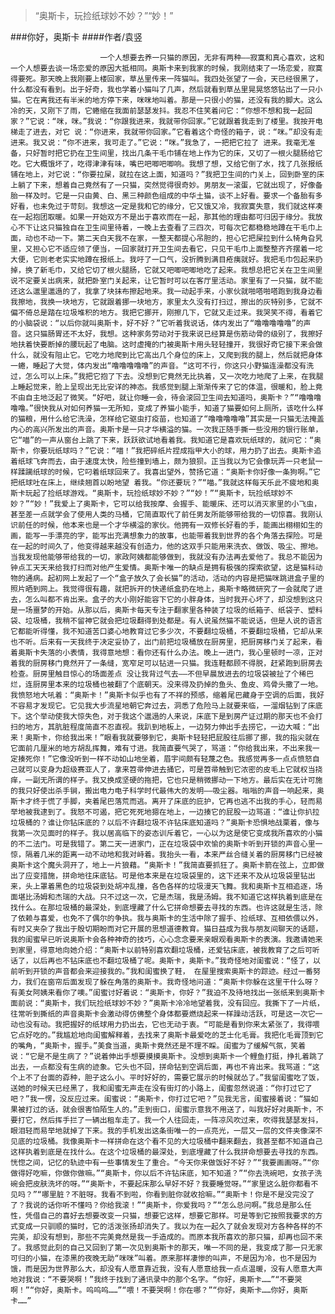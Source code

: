 > “奥斯卡，玩捡纸球妙不妙？”“妙！”

###你好，奥斯卡
####作者/袁竖

						一个人想要去养一只猫的原因，无非有两种——寂寞和真心喜欢，这和一个人想要去谈一场恋爱的原因大抵相同。奥斯卡来到我家的时候，我刚结束了一场恋爱，寂寞得要死。那天晚上我刚要上楼回家，草丛里传来一阵猫叫。我四处张望了一会，天已经很黑了，什么都没有看到。出于好奇，我也学着小猫叫了几声，然后就看到草丛里晃晃悠悠钻出了一只小猫。它在离我还有半米的地方停下来，咪咪地叫着。那是一只很小的猫，还没有我的脚大。这么冷的天，又刚下了雨，它蜷缩在我面前瑟瑟发抖。我忍不住笑着问它：“你想不想和我一起回家？”它说：“咪，咪。”我说：“你跟我进来，我就带你回家。”它就跟着我走到了楼里。我按开电梯走了进去，对它 说：“你进来，我就带你回家。”它看着这个奇怪的箱子，说：“咪。”却没有走进来。我又说：“你不进来，我可走了。”它说：“咪。”我急了，一把把它拉了 进来。我毫无准备，只好暂时把它扔在卫生间里，找出几条干毛巾铺在地上作为它的床，又切了一根火腿肠给它吃。它大概饿坏了，吃得津津有味，嘴巴吧唧吧唧响。我想了想，又给它倒了水，找了几张报纸铺在地上，对它说：“你要拉屎，就拉在这上面，知道吗？”我把卫生间的门关上，回到卧室的床上躺了下来，想着自己竟然有了一只猫，突然觉得很奇妙。男朋友一滚蛋，它就出现了，好像备胎一样及时。它是一只由黄、白、黑三种颜色组成的中华土猫，谈不上好看。要求一个备胎有多好看，也未免过于苛刻。我想这一定是我和它的缘分，它又饿又冷，我寂寞失意，我们就这样凑在一起抱团取暖。如果一开始双方不是出于喜欢而在一起，那其他的理由都可归因于缘分。我放心不下让这只猫独自在卫生间里待着，一晚上去查看了三四次，可每次它都稳稳地蹲在干毛巾上面，动也不动一下。第二天白天我不在家，一整天都提心吊胆的，担心它把屎拉到什么犄角旮旯里，又担心它不适应领了便当，一回家就打开卫生间去看它，只见干毛巾上面整整齐齐摆着一坨大便，它则老老实实地蹲在报纸上。我吁了一口气，没折腾到满目疮痍就好。我把毛巾包起来扔掉，换了新毛巾，又给它切了根火腿肠，它就又吧唧吧唧地吃了起来。我想总把它关在卫生间里说不定要关出病来，就把卧室门关起来，让它暂时可以在客厅里活动。家里有了一只猫，就不能还这么邋里邋遢的了，我拿了块抹布擦起地来。我一动起手来，小家伙就啪嗒啪嗒跑到我身边看我擦地，我换一块地方，它就跟着挪一块地方，家里太久没有打扫过，擦出的灰特别多，它就不偏不倚总是踏在垃圾堆积的地方。我把它挪开，刚擦几下，它就又走过来。我哭笑不得，看着它的小脑袋说：“以后你就叫奥斯卡，好不好？”它听着我说话，体内发出了“噜噜噜噜噜”的声音。这只猫肠胃还不太好，我想。这种家务劳动对于我来说已经算是伤筋动骨的级别了，我擦好地扶着快要断掉的腰玩起了电脑。这时虚掩的门被奥斯卡用头轻轻撞开，我很好奇它接下来会做什么，就没有阻止它。它吃力地爬到比它高出几个身位的床上，又爬到我的腿上，然后就把身体一蜷，睡起了大觉，体内发出“噜噜噜噜噜”的声音。“这可不行，你这只小野猫连澡都没有洗过，怎么可以上床。”我把它抱了下去。没想到它竟然无比执着，又一次吃力地爬了上来，在我腿上睡起觉来，脸上呈现出无比安详的神态。我感觉到腿上渐渐传来了它的体温，很暖和，脸上竟不由自主地泛起了微笑。“好吧，就让你睡一会，待会滚回卫生间去知道吗，奥斯卡？”“噜噜噜噜噜。”很快我从对如何养猫一无所知，变成了养猫小能手，知道了猫要如何上厕所，该吃什么样的猫粮，用什么给它洗澡，怎样给它驱虫打疫苗，也知道了“噜噜噜噜噜”其实是一只猫无法掩盖内心的高兴所发出的声音。奥斯卡是一只才华横溢的猫。一次我正随手撕一些没用的银行账单，它“喵”的一声从窗台上跳了下来，跃跃欲试地看着我。我知道它是喜欢玩纸球的，就问它：“奥斯卡，你要玩纸球吗？”它说：“喵！”我把碎纸片捏成指甲大小的球，用力扔了出去。奥斯卡追着纸球飞奔而去，由于速度太快，险些撞到墙上，颇为狼狈。正当我以为它会像玩弄一只老鼠一样蹂躏纸球的时候，它叼着纸球回来了。我喜出望外，赞扬它道：“奥斯卡你好像一条狗啊。”它把纸球吐在床上，继续翘首以盼地望 着我。“你还要玩？”“喵。”我就这样每天乐此不疲地和奥斯卡玩起了捡纸球游戏。“奥斯卡，玩捡纸球妙不妙？”“妙！”“奥斯卡，玩捡纸球妙不妙？”“妙！”我爱上了奥斯卡，它可以给我按摩、会握手、能暖床、还可以消灭家里的小飞虫，甚至差一点就学会了使用人类的马桶，它简直取代了前任男友所能够带给我的一切惊喜。我刚认识前任的时候，他本来也是一个才华横溢的家伙。他拥有一双修长好看的手，能画出栩栩如生的画，能写一手漂亮的字，能写出充满想象力的故事，也能带着我到世界的各个角落去探险。可是在一起的时间久了，他变得越来越没有创造力，他的这双手只能用来洗衣、做饭、吸尘、擦地。当我发现他能够带给我的一切，家政阿姨都能够做到，我就没有办法再去爱他了。我总不能因为钟点工天天来给我打扫而对他产生爱情。奥斯卡唯一的缺点是拥有极强的探索欲望，这是猫科动物的通病。起初网上发起了一个“盒子放久了会长猫”的活动，活动的内容是把猫咪跳进盒子里的照片晒到网上。我觉得很有趣，就把拆开的快递纸盒扔在地上，奥斯卡略微研究了一会就爬了进去，怎么叫都不肯出来。盒子的大小刚好能容下它的小胖身体，当时我开心坏了，却没想到这只是一场噩梦的开始。从那以后，奥斯卡每天专注于翻家里各种装了垃圾的纸箱子、纸袋子、塑料袋、垃圾桶，我稍不留神它就会把垃圾翻得到处都是。有人说虽然猫不能说话，但是人说的语言它都能听得懂，我不知道苦口婆心地教育过它多少次，不要翻垃圾桶，不要翻垃圾桶，它却从来也不听。后来有一天我终于决定妥协了，出门前把垃圾桶放在厨房里，把厨房移门关了起来，看着奥斯卡失落的小表情，我得意地想：看你还有什么办法。晚上一进门，我心里顿时一凉，正对着我的厨房移门竟然开了一条缝，宽窄足可以钻进一只猫。我连鞋都顾不得脱，赶紧跑到厨房去检查。厨房里触目惊心的场面差点 没让我背过气去——不但早晨放进去的垃圾袋被扯了个稀巴烂，连厨房里本来的垃圾桶也被翻了个底朝天。没来得及扔掉的鱼头、鱼皮、鸡骨头撒了一地。我愤怒地大吼着：“奥斯卡！”奥斯卡似乎也有了不祥的预感，缩着尾巴藏身于空调的后面，我好不容易才发现它。它见我大步流星地朝它奔过去，洞悉了危险马上就要来临，一溜烟钻到了床底下。这个举动使我大惊失色，对于我这个邋遢的人来说，床底下是到房产证过期的那天也不会打扫的地方，其肮脏程度简直不忍直视。我趴到地板上，一边努力伸出手去捞它，一边大喊：“出来！奥斯卡，你给我出来！”眼看我就要够到它，奥斯卡轻轻把屁股往后挪了挪，我的指尖就在它面前几厘米的地方胡乱挥舞，难有寸进。我简直要气哭了，骂道：“你给我出来，不出来我一定揍死你！”它像没听到一样不动如山地坐着，眉宇间颇有轻蔑之色。我感觉再多一点点愤怒自己就可以变身为超级赛亚人了，拿来笤帚伸进去捅它，可是笤帚触到它浓密的皮毛上它就权当挠痒，一副无所谓的样子。我又换成坚硬的拖把，它也只是稍微挪动一下地方。最后实在无计可施的我只好使出杀手锏，搬出电力电子科学时代最伟大的发明——吸尘器。嗡嗡的声音一响起来，奥斯卡才终于慌了手脚，夹着尾巴落荒而逃。离开了床底的庇护，它再也逃不出我的手心，轻而易举地被我逮到了。我怒不可遏，把它死死地摁在地上，一边揍它的屁股一边骂道：“谁让你扒拉垃圾桶的？谁让你钻床底的？以后不许翻垃圾不许钻床底知道吗？”奥斯卡恐惧地战栗着，像与我第一次见面时的样子。我以居高临下的姿态训斥着它，一心以为这是使它变成我所喜欢的小猫的不二法门。可是我错了。第二天一进家门，正在垃圾袋中欢愉的奥斯卡听到开锁的声音心里一惊，隔着几米的距离一动不动地和我对峙着。我抬头一看，本来严丝合缝关着的厨房移门已经被奥斯卡这个魔头洞开了，地上一片狼藉。“奥斯卡！”我简直要抓狂了。奥斯卡箭在弦上，立即做出了应变措施，拼命地往床底钻。可是他本来是在垃圾袋里的，这下还来不及从垃圾袋里钻出来，头上罩着黑色的垃圾袋到处胡冲乱撞，各色各样的垃圾漫天飞舞。我和奥斯卡互相追逐，场面堪比汤姆和杰瑞的大战。只不过这一次，它是杰瑞，我是汤姆。我不知道它这样执着到底是在找什么。在那垃圾桶的最深处，到底埋藏了什么它拼命想要去寻找的东西。也许这就是生活，除了依赖与喜爱，也免不了偶尔的争执。我与奥斯卡的生活中除了握手、捡纸球、互相依偎以外，有时又夹杂了我出于殷切期盼而对它开展的思想道德教育。猫日益成为我与朋友间聊天的话题，我的闺蜜早已听说奥斯卡会各种神奇的技巧，心心念念要来亲眼观看奥斯卡的表演。我邀请她来到家里，得意地向她介绍：“奥斯卡以前特别喜欢翻垃圾桶，还爱钻床底，被我教育了之后可听话了，以后再也不钻床底也不翻垃圾桶了呢。奥斯卡，奥斯卡。”我奇怪地对闺蜜说：“怪了，以前听到开锁的声音都会来迎接我的。”我和闺蜜换了鞋， 在屋里搜索奥斯卡的踪迹。经过一番努力，我们在窗帘后面发现了躲在角落的奥斯卡。我奇怪地问道：“奥斯卡你躲在这里干什么呀？有美女阿姨来看你了噢。”闺蜜讨好着说：“奥斯卡，你好？”我迫不及待地找出一张纸来到奥斯卡面前说：“奥斯卡，我们玩捡纸球妙不妙？”奥斯卡冷冷地望着我，没有回应。我撕下了一片纸，往常听到撕纸的声音奥斯卡会激动得仿佛整个身体都要燃烧起来一样躁动活跃，可是这一次它一动也没有动。我把握好的纸球用力扔出去，它也无动于衷。“可能是看到你来太紧张了，我得喂它点好吃的。”我尴尬地向闺蜜解释着，去找来了奥斯卡最爱吃的芝士化毛膏。我把化毛膏顶到它的嘴角，“奥斯卡，握手。”美食当道，奥斯卡竟然还是不理不睬。闺蜜为了缓解气氛，笑着说：“它是不是生病了？”说着伸出手想要摸摸奥斯卡。没想到奥斯卡一个鲤鱼打挺，挣扎着跳了出去，一点都没有生病的迹象。它头也不回，拼命钻到空调后面，再也不肯出来。我骂道：“这个上不了台面的孬种，胆子这么小。平时好好的，需要它展示的时候就怂了。”我留闺蜜吃了饭，送她的时候天已经黑了，我和闺蜜无声走在没有街灯的小路上，闺蜜忽然说道：“你打过它了吧？”我一愣，没反应过来。闺蜜说：“奥斯卡，你打过它吧？”见我无言，闺蜜接着说：“猫如果被打过的话，就会很害怕陌生人的。”走到街口，闺蜜示意我不用送了，叫我好好对奥斯卡，不要打它，然后挥手拦了一辆出租车走了。我一个人往回走，一阵凉风吹过来，吹得我瑟瑟发抖，眼泪轻而易举地就掉了下来。我的手机发出这条街唯一的一点亮光，一层又一层的文件夹像深不见底的垃圾桶。我像奥斯卡一样拼命在这个看不见的大垃圾桶中翻来翻去，我甚至都不知道自己这样执着到底是在找什么。在这个垃圾桶的最深处，到底埋藏了什么我拼命想要去寻找的东西。恍惚之间，记忆的轨迹中有一些事情发生了重合。“今天你来做饭好不好？”“我要画画呀。”“你做得好吃嘛，你做你做嘛。”“奥斯卡，你以后不许钻床底，知不知道？”“你去洗碗吧，女孩子洗碗会把皮肤洗坏的呀。”“奥斯卡，不要起床那么早好不好？我要睡觉呀。”“家里这么脏你都看不见吗？”“哪里脏？不脏呀。我看不到啦，你看到脏你就收拾嘛。”“奥斯卡！你是不是没完没了了？我说的话你听不懂吗？你给我滚！”“奥斯卡，你爱我吗？”“怎么总问啊。”我总是那么任性，凭借自己的喜好去想要改变一只猫，想要它这样，想要它那样。可是等到它按照我要求的方式变成一只驯顺的猫时，它的活泼张扬却消失了。我以为在一起久了就会发现对方各种各样的不完美，却没有想到，那些不完美竟然是我一手造成的。而原本我所喜欢的那只猫，却再也回不来了。我感觉此刻的自己又回到了第一次见到奥斯卡的那天，唯一不同的是，我变成了那一只无家可归的小猫，在漆黑的夜晚无助“咪咪”叫着。原来那样凄惨的叫声，不是因为冷，也不是因为饿，而是因为世界那么大，却没有人愿意靠近我，没有人愿意给我一点点温暖，没有人愿意大声地对我说：“不要哭啊！”我终于找到了通讯录中的那个名字。“你好，奥斯卡……”“不要哭啊！”“你好，奥斯卡。呜呜呜……”“喂！不要哭啊！你在哪？”“你好，奥斯卡……你好，奥斯卡……”			  		